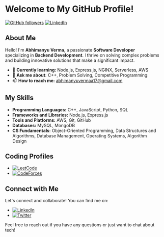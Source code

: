 # Welcome to My GitHub Profile!

[![GitHub followers](https://img.shields.io/github/followers/abhimanyu0x?label=Follow&style=social)](https://github.com/abhimanyu0x)
[![LinkedIn](https://img.shields.io/badge/LinkedIn-Connect-blue)](https://www.linkedin.com/in/abhimanyuvermaa/)

## About Me

Hello! I'm **Abhimanyu Verma**, a passionate **Software Developer** specializing in **Backend Development**. I thrive on solving complex problems and building innovative solutions that make a significant impact.

- 🌱 **Currently learning:** Node.js, Express.js, NGINX, Serverless, AWS
- 💬 **Ask me about:** C++, Problem Solving, Competitive Programming
- 📫 **How to reach me:** abhimanyuvermaa17@gmail.com

## My Skills

- **Programming Languages:** C++, JavaScript, Python, SQL
- **Frameworks and Libraries:** Node.js, Express.js
- **Tools and Platforms:** AWS, Git, GitHub
- **Databases:** MySQL, MongoDB
- **CS Fundamentals:** Object-Oriented Programming, Data Structures and Algorithms, Database Management, Operating Systems, Algorithm Design

## Coding Profiles

- [![LeetCode](https://img.shields.io/badge/-LeetCode-orange)](https://leetcode.com/ashu0x)
- [![CodeForces](https://img.shields.io/badge/-CodeForces-blue)](https://codeforces.com/profile/abhimanyuvermas)

## Connect with Me

Let's connect and collaborate! You can find me on:

- [![LinkedIn](https://img.shields.io/badge/LinkedIn-Connect-blue)](https://www.linkedin.com/in/abhimanyuvermaa/)
- [![Twitter](https://img.shields.io/twitter/follow/abhimanyu0x?style=social)](https://x.com/abhimanyu0x)

Feel free to reach out if you have any questions or just want to chat about tech!
